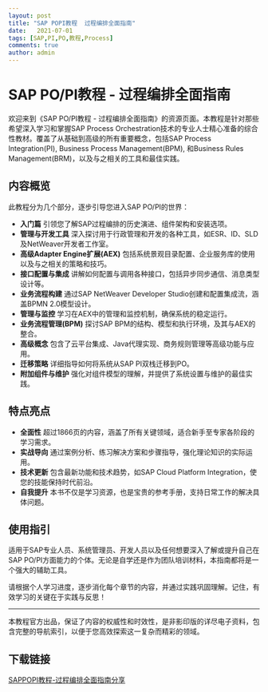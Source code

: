 ```yaml
---
layout: post
title: "SAP POPI教程  过程编排全面指南"
date:   2021-07-01
tags: [SAP,PI,PO,教程,Process]
comments: true
author: admin
---
```

# SAP PO/PI教程 - 过程编排全面指南

欢迎来到《SAP PO/PI教程 - 过程编排全面指南》的资源页面。本教程是针对那些希望深入学习和掌握SAP Process Orchestration技术的专业人士精心准备的综合性教材。覆盖了从基础到高级的所有重要概念，包括SAP Process Integration(PI), Business Process Management(BPM), 和Business Rules Management(BRM)，以及与之相关的工具和最佳实践。

## 内容概览

此教程分为几个部分，逐步引导您进入SAP PO/PI的世界：

- **入门篇** 引领您了解SAP过程编排的历史演进、组件架构和安装选项。
- **管理与开发工具** 深入探讨用于行政管理和开发的各种工具，如ESR、ID、SLD及NetWeaver开发者工作室。
- **高级Adapter Engine扩展(AEX)** 包括系统景观目录配置、企业服务库的使用以及与之相关的策略和技巧。
- **接口配置与集成** 讲解如何配置与调用各种接口，包括异步同步通信、消息类型设计等。
- **业务流程构建** 通过SAP NetWeaver Developer Studio创建和配置集成流，涵盖BPMN 2.0模型设计。
- **管理与监控** 学习在AEX中的管理和监控机制，确保系统的稳定运行。
- **业务流程管理(BPM)** 探讨SAP BPM的结构、模型和执行环境，及其与AEX的整合。
- **高级概念** 包含了云平台集成、Java代理实现、商务规则管理等高级功能与应用。
- **迁移策略** 详细指导如何将系统从SAP PI双栈迁移到PO。
- **附加组件与维护** 强化对组件模型的理解，并提供了系统设置与维护的最佳实践。

## 特点亮点

- **全面性** 超过1866页的内容，涵盖了所有关键领域，适合新手至专家各阶段的学习需求。
- **实战导向** 通过案例分析、练习解决方案和步骤指导，强化理论知识的实际运用。
- **技术更新** 包含最新功能和技术趋势，如SAP Cloud Platform Integration，使您的技能保持时代前沿。
- **自我提升** 本书不仅是学习资源，也是宝贵的参考手册，支持日常工作的解决具体问题。

## 使用指引

适用于SAP专业人员、系统管理员、开发人员以及任何想要深入了解或提升自己在SAP PO/PI方面能力的个体。无论是自学还是作为团队培训材料，本指南都将是一个强大的辅助工具。

请根据个人学习进度，逐步消化每个章节的内容，并通过实践巩固理解。记住，有效学习的关键在于实践与反思！

---

本教程官方出品，保证了内容的权威性和时效性，是非影印版的详尽电子资料，包含完整的导航索引，以便于您高效探索这一复杂而精彩的领域。

## 下载链接

[SAPPOPI教程-过程编排全面指南分享](https://pan.quark.cn/s/252d7a28d25d)